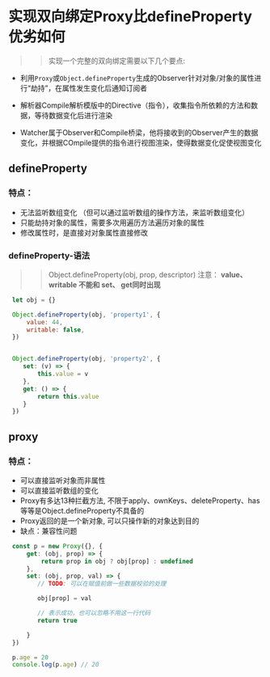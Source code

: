 # 实现双向绑定Proxy比defineProperty优劣如何

>>实现一个完整的双向绑定需要以下几个要点:
- 利用<code>Proxy</code>或<code>Object.defineProperty</code>生成的Observer针对对象/对象的属性进行“劫持”，在属性发生变化后通知订阅者

- 解析器Compile解析模版中的Directive（指令），收集指令所依赖的方法和数据，等待数据变化后进行渲染

- Watcher属于Observer和Compile桥梁，他将接收到的Observer产生的数据变化，并根据COmpile提供的指令进行视图渲染，使得数据变化促使视图变化


## defineProperty
### 特点：
- 无法监听数组变化 （但可以通过监听数组的操作方法，来监听数组变化）
- 只能劫持对象的属性，需要多次用遍历方法遍历对象的属性
- 修改属性时，是直接对对象属性直接修改

### defineProperty-语法
>> Object.defineProperty(obj, prop, descriptor)
>> 注意： **value、writable 不能和 set、 get同时出现**

```JavaScript
 let obj = {}

 Object.defineProperty(obj, 'property1', {
     value: 44,
     writable: false,
 })


 Object.defineProperty(obj, 'property2', {
    set: (v) => {
        this.value = v
    },
    get: () => {
        return this.value
    }
 })
```


## proxy
### 特点：
- 可以直接监听对象而非属性
- 可以直接监听数组的变化
- Proxy有多达13种拦截方法, 不限于apply、ownKeys、deleteProperty、has等等是Object.defineProperty不具备的
- Proxy返回的是一个新对象, 可以只操作新的对象达到目的
- 缺点：兼容性问题

```JavaScript
 const p = new Proxy({}, {
     get: (obj, prop) => {
         return prop in obj ? obj[prop] : undefined
     },
     set: (obj, prop, val) => {
        // TODO: 可以在赋值前做一些数据校验的处理

        obj[prop] = val

        // 表示成功，也可以忽略不用这一行代码 
        return true

     }
 })

 p.age = 20
 console.log(p.age) // 20
```